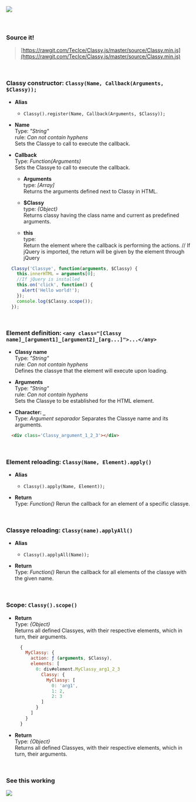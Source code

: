 # ![](http://i.imgur.com/R2keNXi.png)
<br>

### Source it!
>[https://rawgit.com/TecIce/Classy.js/master/source/Classy.min.js](https://rawgit.com/TecIce/Classy.js/master/source/Classy.min.js)
<br>

### Classy constructor: `Classy(Name, Callback(Arguments, $Classy));`  

+ __Alias__

  + `Classy().register(Name, Callback(Arguments, $Classy));`

+ __Name__   
  Type: _"String"_  
  rule: _Can not contain hyphens_  
  Sets the Classye to call to execute the callback.

+ __Callback__  
  Type: _Function(Arguments)_  
  Sets the Classye to call to execute the callback.

  + __Arguments__  
    type: _[Array]_  
    Returns the arguments defined next to Classy in HTML.

  + __$Classy__  
    type: _{Object}_  
    Returns classy having the class name and current as predefined arguments.

  + __this__  
    type: _<Element>_  
    Return the element where the callback is performing the actions.
    // If jQuery is imported, the return will be given by the element through jQuery

``````js
  Classy('Classye', function(arguments, $Classy) {
    this.innerHTML = arguments[0];
    //If jQuery is installed
    this.on('click', function() {
      alert('Hello world!');
    });
    console.log($Classy.scope());
  });
``````
<br>


### Element definition: `<any class="[Classy name]_[argument1]_[argument2]_[arg...]">...</any>`  

+ __Classy name__   
  Type: _"String"_  
  rule: _Can not contain hyphens_  
  Defines the classye that the element will execute upon loading.

+ __Arguments__   
  Type: _"String"_  
  rule: _Can not contain hyphens_  
  Sets the Classye to be established for the HTML element.

+ __Character: `_`__   
  Type: _Argument separador_
  Separates the Classye name and its arguments.

``````html
  <div class='Classy_argument_1_2_3'></div>
``````
<br>


### Element reloading: `Classy(Name, Element).apply()`

+ __Alias__

  + `Classy().apply(Name, Element));`

+ __Return__   
  Type: _Function()_
  Rerun the callback for an element of a specific classye.
<br>


### Classye reloading: `Classy(name).applyAll()`

+ __Alias__

  + `Classy().applyAll(Name));`

+ __Return__   
  Type: _Function()_
  Rerun the callback for all elements of the classye with the given name.
<br>


### Scope: `Classy().scope()`

+ __Return__   
  Type: _{Object}_  
  Returns all defined Classyes, with their respective elements, which in turn, their arguments.

  ``````js
    {
      MyClassy: {
        action: ƒ (arguments, $Classy),
        elements: [
          0: div#element.MyClassy_arg1_2_3
            Classy: {
              MyClassy: [
                0: 'arg1',
                1: 2,
                2: 3
            ]
          }
        ]
      }
    }
  ``````

+ __Return__   
  Type: _{Object}_  
  Returns all defined Classyes, with their respective elements, which in turn, their arguments.

<br>


### See this working

[![](http://i.imgur.com/65Uvdxn.png)](https://jsfiddle.net/TecIce/ba8uy36j)
